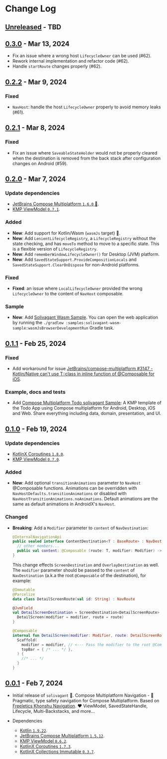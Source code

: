 # Change Log

## [Unreleased] - TBD

## [0.3.0] - Mar 13, 2024

- Fix an issue where a wrong host `LifecycleOwner` can be used (#62).
- Rework internal implementation and refactor code (#62).
- Handle `startRoute` changes properly (#62).

## [0.2.2] - Mar 9, 2024

### Fixed

- `NavHost`: handle the host `LifecycleOwner` properly to avoid memory leaks (#61).

## [0.2.1] - Mar 8, 2024

### Fixed

- Fix an issue where `SaveableStateHolder` would not be properly cleared when the destination
  is removed from the back stack after configuration changes on Android (#59).

## [0.2.0] - Mar 7, 2024

### Update dependencies

- [JetBrains Compose Multiplatform `1.6.0` 🎉](https://github.com/JetBrains/compose-multiplatform/releases/tag/v1.6.0).
- [KMP ViewModel `0.7.1`](https://github.com/hoc081098/kmp-viewmodel/releases/tag/0.7.1).

### Added

- **New**: Add support for Kotlin/Wasm (`wasmJs` target) 🎉.
- **New**: Add `LenientLifecycleRegistry`, a `LifecycleRegistry` without the state checking,
  and has `moveTo` method to move to a specific state. This is a flexible version of `LifecycleRegistry`.
- **New**: Add `rememberWindowLifecycleOwner()` for Desktop (JVM) platform.
- **New**: Add `SavedStateSupport.ProvideCompositionLocals` and `SavedStateSupport.ClearOnDispose` for non-Android platforms.

### Fixed

- **Fixed**: an issue where `LocalLifecycleOwner` provided the wrong `LifecycleOwner` to the content of `NavHost` composable.

### Sample

- **New**: Add [Solivagant Wasm Sample](https://github.com/hoc081098/solivagant/tree/master/samples/solivagant-wasm-sample).
  You can open the web application by running the `./gradlew :samples:solivagant-wasm-sample:wasmJsBrowserDevelopmentRun` Gradle task.

## [0.1.1] - Feb 25, 2024

### Fixed

- Add workaround for issue
  [JetBrains/compose-multiplatform #3147 - Kotlin/Native can't use T::class in inline function of @Composable for iOS](https://github.com/JetBrains/compose-multiplatform/issues/3147).

### Example, docs and tests

- Add [Compose Multiplatform Todo solivagant Sample](https://github.com/hoc081098/Compose-Multiplatform-Todo-solivagant-Sample):
  A KMP template of the Todo App using Compose multiplatform for Android, Desktop, iOS and Web.
  Share everything including data, domain, presentation, and UI.

## [0.1.0] - Feb 19, 2024

### Update dependencies
- [KotlinX Coroutines `1.8.0`](https://github.com/Kotlin/kotlinx.coroutines/releases/tag/1.8.0).
- [KMP ViewModel `0.7.0`](https://github.com/hoc081098/kmp-viewmodel/releases/tag/0.7.0).

### Added

- **New**: Add optional `transitionAnimations` parameter to `NavHost` @Composable functions.
  Animations can be overridden with `NavHostDefaults.transitionAnimations`
  or disabled with `NavHostTransitionAnimations.noAnimations`.
  Default animations are the same as default animations in AndroidX's `NavHost`.

### Changed

- **Breaking**: Add a `Modifier` parameter to `content` of `NavDestination`:
  ```kotlin
  @InternalNavigationApi
  public sealed interface ContentDestination<T : BaseRoute> : NavDestination {
    // other members...
    public val content: @Composable (route: T, modifier: Modifier) -> Unit
  }
  ```

  This change effects `ScreenDestination` and `OverlayDestination` as well.
  The `modifier` parameter should be passed to the `content` of `NavDestination`
  (a.k.a the root `@Composable` of the destination), for example:
  ```kotlin
  @Immutable
  @Parcelize
  data class DetailScreenRoute(val id: String) : NavRoute

  @JvmField
  val DetailScreenDestination = ScreenDestination<DetailScreenRoute> { route, modifier ->
    DetailScreen(modifier = modifier, route = route)
  }

  @Composable
  internal fun DetailScreen(modifier: Modifier, route: DetailScreenRoute) {
    Scaffold(
      modifier = modifier, // <--- Pass the modifier to the root @Composable
      topBar = { /* ... */ },
    ) {
      //* ... */
    }
  }
  ```

## [0.0.1] - Feb 7, 2024

- Initial release of `solivagant` 🔆.
  Compose Multiplatform Navigation - 🌸 Pragmatic, type safety navigation for Compose Multiplatform.
  Based on [Freeletics Khonshu Navigation](https://freeletics.github.io/khonshu/navigation/get-started/).
  ♥️ ViewModel, SavedStateHandle, Lifecycle, Multi-Backstacks, and more...

- Dependencies
  - [Kotlin `1.9.22`](https://github.com/JetBrains/kotlin/releases/tag/v1.9.22).
  - [JetBrains Compose Multiplatform `1.5.12`](https://github.com/JetBrains/compose-multiplatform/releases/tag/v1.5.12).
  - [KMP ViewModel `0.6.2`](https://github.com/hoc081098/kmp-viewmodel/releases/tag/0.6.2).
  - [KotlinX Coroutines `1.7.3`](https://github.com/Kotlin/kotlinx.coroutines/releases/tag/1.7.3).
  - [KotlinX Collections Immutable `0.3.7`](https://github.com/Kotlin/kotlinx.collections.immutable/releases/tag/v0.3.7).

[Unreleased]: https://github.com/hoc081098/solivagant/compare/0.3.0...HEAD

[0.3.0]: https://github.com/hoc081098/solivagant/releases/tag/0.3.0

[0.2.2]: https://github.com/hoc081098/solivagant/releases/tag/0.2.2

[0.2.1]: https://github.com/hoc081098/solivagant/releases/tag/0.2.1

[0.2.0]: https://github.com/hoc081098/solivagant/releases/tag/0.2.0

[0.1.1]: https://github.com/hoc081098/solivagant/releases/tag/0.1.1

[0.1.0]: https://github.com/hoc081098/solivagant/releases/tag/0.1.0

[0.0.1]: https://github.com/hoc081098/solivagant/releases/tag/0.0.1
